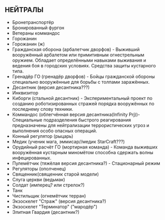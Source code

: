 ﻿## НЕЙТРАЛЫ

* Бронетранспортёр
* Бронированный фургон
* Ветераны коммандос
* Горожанин
* Горожанин (ж)
* Гражданская оборона (арбалетчик дворфов) - Выживший вооружённый арбалетом или примитивным огнестрельным оружием. Обладает определёнными навыками выживания и ведения боя в городских условиях. Средства защиты кустарного типа.
* Гренадёр ГО (гренадёр дворфов) - Бойцы гражданской обороны специально вооружённые для борьбы с толпами заражённых.
* Десантник (версия десантника???)
* Инквизитор
* Киборги (стальной десантник) - Экспериментальный проект по созданию роботизированных стражей порядка вооружённых по последнему слову техники.
* Коммандос (облегчённая версия десантника(Infinity Prj))- Специальные подразделения быстрого реагирования предназначены для нейтрализации террористических угроз и выполнения особо опасных операций.
* Конный регулятор (рыцарь)
* Медик (ученик мага, эммисар//медик StarCraft???)
* Орудийный расчёт ГО (мортирная команда) - Команда выживших вооружённая кустарным миномётом способна сдержать волны инфецированных.
* Пулемётчик (тяжёлая версия десантника?) - Стационарный режим
* Регуляторы (ополченец)
* Священник(священник старой модели)
* Слуга церкви (ведьмак)
* Солдат (имперец? или стрелок?)
* Танк
* Чистильщик (огнемётчик терран)
* Экзоскелет "Страж" (версия десантника?)
* Экзоскелет "Терминатор" ("мародёр")
* Элитная Гвардия (десантник?)
